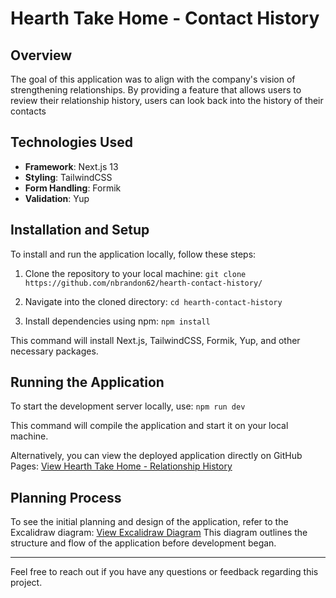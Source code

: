 # Hearth Take Home - Contact History

## Overview
The goal of this application was to align with the company's vision of strengthening relationships. By providing a feature that allows users to review their relationship history, users can look back into the history of their contacts

## Technologies Used
- **Framework**: Next.js 13
- **Styling**: TailwindCSS
- **Form Handling**: Formik
- **Validation**: Yup

## Installation and Setup
To install and run the application locally, follow these steps:
1. Clone the repository to your local machine:
`git clone https://github.com/nbrandon62/hearth-contact-history/`

2. Navigate into the cloned directory:
`cd hearth-contact-history`

3. Install dependencies using npm:
`npm install`

This command will install Next.js, TailwindCSS, Formik, Yup, and other necessary packages.

## Running the Application
To start the development server locally, use:
`npm run dev`

This command will compile the application and start it on your local machine.

Alternatively, you can view the deployed application directly on GitHub Pages:
[View Hearth Take Home - Relationship History](https://nbrandon62.github.io/hearth-contact-history/)

## Planning Process
To see the initial planning and design of the application, refer to the Excalidraw diagram:
[View Excalidraw Diagram](https://excalidraw.com/#json=YaHwtNrxEmEfZl62zoPAT,8e8cXVR0XeTGggh1v_nJzA)
This diagram outlines the structure and flow of the application before development began.

---

Feel free to reach out if you have any questions or feedback regarding this project.
